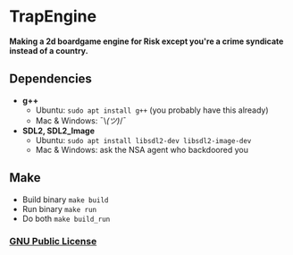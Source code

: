 # TrapEngine
**Making a 2d boardgame engine for Risk except you're a crime syndicate instead of a country.**

## Dependencies
* **g++**
  - Ubuntu: ```sudo apt install g++``` (you probably have this already)
  - Mac & Windows: ¯\\_(ツ)_/¯
* **SDL2, SDL2_Image**
  - Ubuntu: ``` sudo apt install libsdl2-dev libsdl2-image-dev ```
  - Mac & Windows: ask the NSA agent who backdoored you

## Make
* Build binary ```make build```
* Run binary ```make run```
* Do both ```make build_run```

### [GNU Public License](./LICENSE.md "GPLv3")